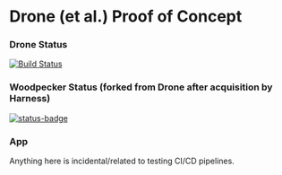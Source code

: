 # Drone (et al.) Proof of Concept

### Drone Status
[![Build Status](https://drone.i258.net/api/badges/euporphium/drone-poc/status.svg)](https://drone.i258.net/euporphium/drone-poc)

### Woodpecker Status (forked from Drone after acquisition by Harness)
[![status-badge](https://woodpecker.i258.net/api/badges/1/status.svg)](https://woodpecker.i258.net/repos/1)

### App
Anything here is incidental/related to testing CI/CD pipelines.